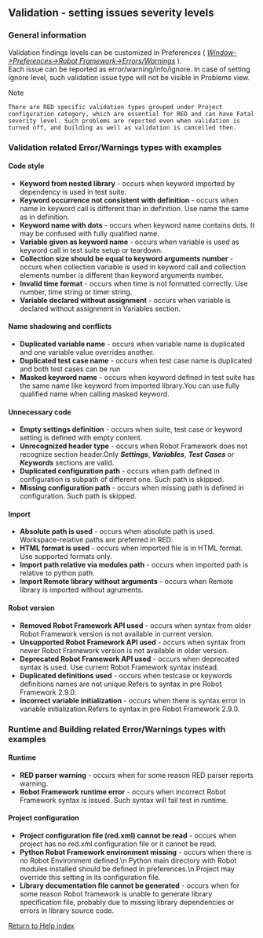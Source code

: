 ## Validation - setting issues severity levels

### General information

Validation findings levels can be customized in Preferences (
_[Window->Preferences->Robot
Framework->Errors/Warnings](javascript:executeCommand\('org.eclipse.ui.window.preferences\(preferencePageId=org.robotframework.ide.eclipse.main.plugin.preferences.validation\)'\))_
).  
Each issue can be reported as error/warning/info/ignore. In case of setting
ignore level, such validation issue type will not be visible in Problems view.

Note

    There are RED specific validation types grouped under Project configuration category, which are essential for RED and can have Fatal severity level. Such problems are reported even when validation is turned off, and building as well as validation is cancelled then. 

### Validation related Error/Warnings types with examples

#### Code style

  * **Keyword from nested library** \- occurs when keyword imported by dependency is used in test suite.
  * **Keyword occurrence not consistent with definition** \- occurs when name in keyword call is different than in definition. Use name the same as in definition.
  * **Keyword name with dots** \- occurs when keyword name contains dots. It may be confused with fully qualified name.
  * **Variable given as keyword name** \- occurs when variable is used as keyword call in test suite setup or teardown.
  * **Collection size should be equal to keyword arguments number** \- occurs when collection variable is used in keyword call and collection elements number is different than keyword arguments number.
  * **Invalid time format** \- occurs when time is not formatted correctly. Use number, time string or timer string.
  * **Variable declared without assignment** \- occurs when variable is declared without assignment in Variables section.

#### Name shadowing and conflicts

  * **Duplicated variable name** \- occurs when variable name is duplicated and one variable value overrides another.
  * **Duplicated test case name** \- occurs when test case name is duplicated and both test cases can be run
  * **Masked keyword name** \- occurs when keyword defined in test suite has the same name like keyword from imported library.You can use fully qualified name when calling masked keyword.

#### Unnecessary code

  * **Empty settings definition** \- occurs when suite, test case or keyword setting is defined with empty content.
  * **Unrecognized header type** \- occurs when Robot Framework does not recognize section header.Only ***Settings***, ***Variables***, ***Test Cases*** or ***Keywords*** sections are valid.
  * **Duplicated configuration path** \- occurs when path defined in configuration is subpath of different one. Such path is skipped.
  * **Missing configuration path** \- occurs when missing path is defined in configuration. Such path is skipped.

#### Import

  * **Absolute path is used** \- occurs when absolute path is used. Workspace-relative paths are preferred in RED.
  * **HTML format is used** \- occurs when imported file is in HTML format. Use supported formats only.
  * **Import path relative via modules path** \- occurs when imported path is relative to python path.
  * **Import Remote library without arguments** \- occurs when Remote library is imported without agruments.

#### Robot version

  * **Removed Robot Framework API used** \- occurs when syntax from older Robot Framework version is not available in current version.
  * **Unsupported Robot Framework API used** \- occurs when syntax from newer Robot Framework version is not available in older version.
  * **Deprecated Robot Framework API used** \- occurs when deprecated syntax is used. Use current Robot Framework syntax instead.
  * **Duplicated definitions used** \- occurs when testcase or keywords definitions names are not unique.Refers to syntax in pre Robot Framework 2.9.0.
  * **Incorrect variable initialization** \- occurs when there is syntax error in variable initialization.Refers to syntax in pre Robot Framework 2.9.0.

### Runtime and Building related Error/Warnings types with examples

#### Runtime

  * **RED parser warning** \- occurs when for some reason RED parser reports warning.
  * **Robot Framework runtime error** \- occurs when incorrect Robot Framework syntax is issued. Such syntax will fail test in runtime.

#### Project configuration

  * **Project configuration file (red.xml) cannot be read** \- occurs when project has no red.xml configuration file or it cannot be read.
  * **Python Robot Framework environment missing** \- occurs when there is no Robot Environment defined.\n Python main directory with Robot modules installed should be defined in preferences.\n Project may override this setting in its configuration file. 
  * **Library documentation file cannot be generated** \- occurs when for some reason Robot framework is unable to generate library specification file, probably due to missing library dependencies or errors in library source code.

[Return to Help index](http://nokia.github.io/RED/help/)
